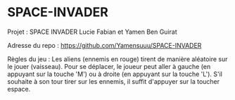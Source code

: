 # SPACE-INVADER
Projet : SPACE INVADER
Lucie Fabian et Yamen Ben Guirat

Adresse du repo : https://github.com/Yamensuuu/SPACE-INVADER 

Règles du jeu : Les aliens (ennemis en rouge) tirent de manière aléatoire sur le jouer (vaisseau). Pour se déplacer, le joueur peut aller à gauche (en appuyant sur la touche 'M') ou à droite (en appuyant sur la touche 'L').
S'il souhaite à son tour tirer sur les ennemis, il suffit d'appuyer sur la toucher espace.